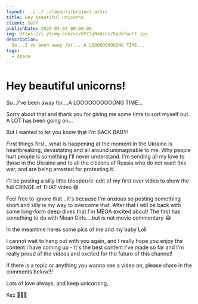 ```yaml
---
layout: ../../../layouts/project.astro
title: Hey beautiful unicorns
client: Self
publishDate: 2020-03-04 00:00:00
img: https://i.ytimg.com/vi/6FY3qRd4ihs/hqdefault.jpg
description: 
  So...I've been away for....A LOOOOOOOOOONG TIME...
tags:
  - space
---
```


Hey beautiful unicorns!
=======================
So...I've been away for....A LOOOOOOOOOONG TIME...

Sorry about that and thank you for giving me some time to sort myself out. A LOT has been going on...

But I wanted to let you know that I'm BACK BABY!

First things first...what is happening at the moment in the Ukraine is heartbreaking, devastating and all around unimaginable to me. Why people hurt people is something I'll never understand. I'm sending all my love to those in the Ukraine and to all the citizens of Russia who do not want this war, and are being arrested for protesting it. 

I'll be posting a silly little blooper/re-edit of my first ever video to show the full CRINGE of THAT video 😅

Feel free to ignore that...It's because I'm anxious so posting something short and silly is my way to overcome that. After that I will be back with some long-form deep-dives that I'm MEGA excited about! The first has something to do with Mean Girls....but is not movie commentary 😂

In the meantime heres some pics of me and my baby Loli 

I cannot wait to hang out with you again, and I really hope you enjoy the content I have coming up - It's the best content I've made so far and I'm really proud of the videos and excited for the future of this channel!

If there is a topic or anything you wanna see a video on, please share in the comments below!!!

Lots of love always, and keep unicorning,

Kez 🌈💖🦄

